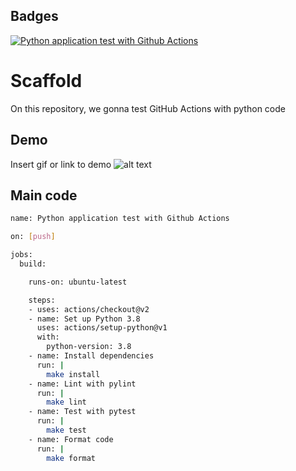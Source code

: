 ## Badges

[![Python application test with Github Actions](https://github.com/acorrea-B/Scaffold/actions/workflows/main.yml/badge.svg)](https://github.com/acorrea-B/Scaffold/actions/workflows/main.yml)
# Scaffold
On this repository, we gonna test GitHub Actions with python code

## Demo

Insert gif or link to demo
![alt text](https://github.com/acorrea-B/Scaffold/blob/main/.img/Grabaci%C3%B3n%20de%20pantalla%20desde%202023-01-24%2012-00-23%20(2).gif)

## Main code

```bash
name: Python application test with Github Actions

on: [push]

jobs:
  build:

    runs-on: ubuntu-latest

    steps:
    - uses: actions/checkout@v2
    - name: Set up Python 3.8
      uses: actions/setup-python@v1
      with:
        python-version: 3.8
    - name: Install dependencies
      run: |
        make install
    - name: Lint with pylint
      run: |
        make lint
    - name: Test with pytest
      run: |
        make test
    - name: Format code
      run: |
        make format
    
    
```


